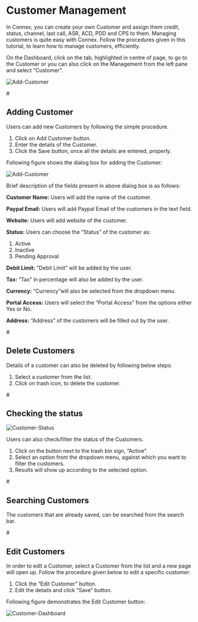 <h1>Customer Management</h1>

In Connex, you can create your own Customer and assign them credit, status, channel, last call, ASR, ACD, PDD and CPS to them.
Managing customers is quite easy with Connex. Follow the procedures given in this tutorial, to learn how to manage customers, efficiently.

On the Dashboard, click on the tab, highlighted in centre of page, to go to the Customer or you can also click on the Management from the left pane and select “Customer”.

<img src="https://raw.githubusercontent.com/digipigeon/connexcs-user-docs/master/img/customer-dashboard-new.png" alt="Add-Customer"/>

#<h2>Adding Customer</h2>

Users can add new Customers by following the simple procedure.

1. Click on Add Customer button.
2. Enter the details of the Customer.
3. Click the Save button, once all the details are entered, properly.

Following figure shows the dialog box for adding the Customer:

<img src="https://raw.githubusercontent.com/digipigeon/connexcs-user-docs/master/img/add-customer1.png" alt="Add-Customer"/>

Brief description of the fields present in above dialog box is as follows:

<b>Customer Name:</b> Users will add the name of the customer.

<b>Paypal Email:</b> Users will add Paypal Email of the customers in the text field.

<b>Website:</b> Users will add website of the customer.

<b>Status:</b> Users can choose the “Status” of the customer as:

1. Active
2. Inactive
3. Pending Approval

<b>Debit Limit:</b>  “Debit Limit” will be added by the user.

<b>Tax:</b>  “Tax” in percentage will also be added by the user.

<b>Currency:</b>  “Currency”will also be selected from the dropdown menu.

<b>Portal Access:</b>  Users will select the “Portal Access” from the options either Yes or No.

<b>Address:</b>  “Address” of the customers will be filled out by the user. 

#<h2>Delete Customers</h2>

Details of a customer can also be deleted by following below steps:

1. Select a customer from the list.
2. Click on trash icon, to delete the customer.

#<h2>Checking the status</h2>

<img src="https://raw.githubusercontent.com/digipigeon/connexcs-user-docs/master/img/customer-status.png" alt="Customer-Status"/>

Users can also check/filter the status of the Customers. 

1.	Click on the button next to the trash bin sign, “Active”.
2.	Select an option from the dropdown menu, against which you want to filter the customers.
3.	Results will show up according to the selected option.

#<h2>Searching Customers</h2>

The customers that are already saved, can be searched from the search bar.

#<h2>Edit Customers</h2>

In order to edit a Customer, select a Customer from the list and a new page will open up. Follow the procedure given below to edit a specific customer:

1.	Click the “Edit Customer” button.
2.	Edit the details and click “Save” button.

Following figure demonstrates the Edit Customer button:

<img src="https://raw.githubusercontent.com/digipigeon/connexcs-user-docs/master/img/customer-dashboard.png" alt="Customer-Dashboard"/>
